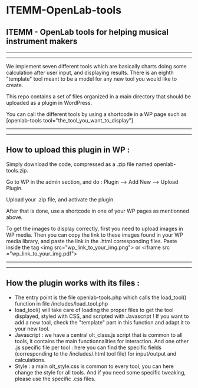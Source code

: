 # ITEMM-OpenLab-tools

## ITEMM - OpenLab tools for helping musical instrument makers

***
***

We implement seven different tools which are basically charts doing some calculation after user input, and displaying results.
There is an eighth "template" tool meant to be a model for any new tool you would like to create.

This repo contains a set of files organized in a main directory that should be uploaded as a plugin in WordPress. 

You can call the different tools by using a shortcode in a WP page such as [openlab-tools tool="the_tool_you_want_to_display"]

***
***

## How to upload this plugin in WP :
Simply download the code, compressed as a .zip file named openlab-tools.zip.

Go to WP in the admin section, and do : Plugin --> Add New --> Upload Plugin. 

Upload your .zip file, and activate the plugin.

After that is done, use a shortcode in one of your WP pages as mentionned above.

To get the images to display correctly, first you need to upload images in WP media. Then you can copy the link to these images found in your WP media library, and paste the link in the .html corresponding files. Paste inside the tag \<img src="wp_link_to_your_img.png"> or \<iframe src ="wp_link_to_your_img.pdf">  

***
***

## How the plugin works with its files : 
- The entry point is the file openlab-tools.php which calls the load_tool() function in file /includes/load_tool.php
- load_tool() will take care of loading the proper files to get the tool displayed, styled with CSS, and scripted with Javascript ! If you want to add a new tool, check the "template" part in this function and adapt it to your new tool.
- Javascript : we have a central olt_class.js script that is common to all tools, it contains the main functionnalities for interaction. And one other .js specific file per tool : here you can find the specific fields (corresponding to the /includes/.html tool file) for input/output and calculations.
- Style : a main olt_style.css is common to every tool, you can here change the style for all tools. And if you need some specific tweaking, please use the specific .css files. 


